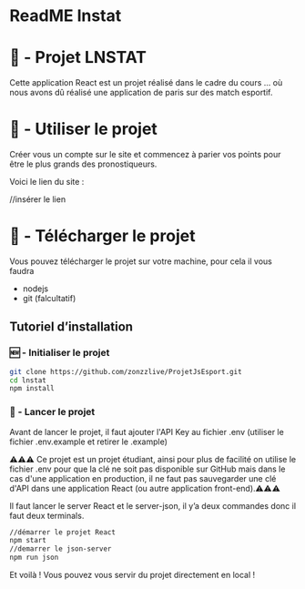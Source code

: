 # ReadME lnstat

# 🤑 - Projet LNSTAT

Cette application React est un projet réalisé dans le cadre du cours ... où nous avons dû réalisé une application de paris sur des match esportif.

# 🐁 - Utiliser le projet

Créer vous un compte sur le site et commencez à parier vos points pour être le plus grands des pronostiqueurs. 

Voici le lien du site : 

//insérer le lien

# 🌟 - Télécharger le projet

Vous pouvez télécharger le projet sur votre machine, pour cela il vous faudra

- nodejs
- git (falcultatif)

## Tutoriel d’installation

### 🆕 - Initialiser le projet

```bash
git clone https://github.com/zonzzlive/ProjetJsEsport.git
cd lnstat
npm install
```

### 🚀 - Lancer le projet
Avant de lancer le projet, il faut ajouter l'API Key au fichier .env (utiliser le fichier .env.example et retirer le .example)

⚠️⚠️⚠️ Ce projet est un projet étudiant, ainsi pour plus de facilité on utilise le fichier .env pour que la clé ne soit pas disponible sur GitHub mais dans le cas d'une application en production, il ne faut pas sauvegarder une clé d'API dans une application React (ou autre application front-end).⚠️⚠️⚠️

Il faut lancer le server React et le server-json, il y’a deux commandes donc il faut deux terminals.


```bash
//démarrer le projet React
npm start
//demarrer le json-server
npm run json
```

Et voilà ! Vous pouvez vous servir du projet directement en local !
